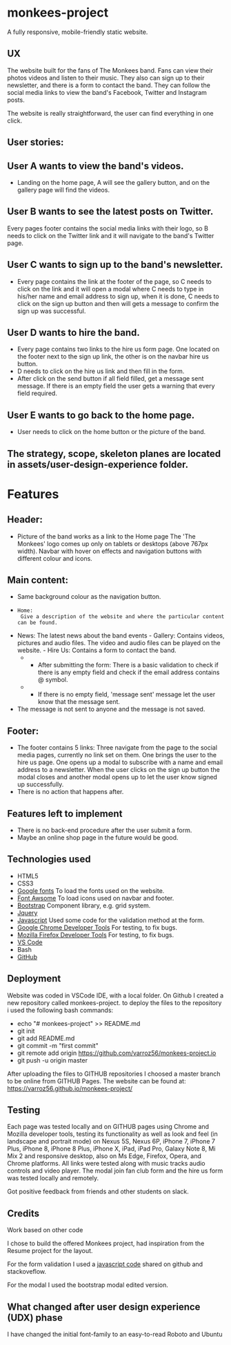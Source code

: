 #  monkees-project
A fully responsive, mobile-friendly static website.


## UX

The website built for the fans of The Monkees band. Fans can view their photos videos and listen to their music. They also can sign up to their newsletter, and there is a form to contact the band. They can follow the social media links to view the band's Facebook, Twitter and Instagram posts.

The website is really straightforward, the user can find everything in one click.

## User stories:

## User A wants to view the band's videos. 
 - Landing on the home page, A will see the gallery button, and on the gallery page will find the videos.

## User B wants to see the latest posts on Twitter.
Every pages footer contains the social media links with their logo, so B needs to click on the Twitter link and it will navigate to the band's Twitter page.

## User C wants to sign up to the band's newsletter.
 - Every page contains the link at the footer of the page, so C needs to click on the link and it will open a modal where C needs to type in his/her name and email address to sign up, when it is done, C needs to click on the sign up button and then will gets a message to confirm the sign up was successful.

## User D wants to hire the band.
 - Every page contains two links to the hire us form page. One located on the footer next to the sign up link, the other is on the navbar hire us button.
 - D needs to click on the hire us link and then fill in the form. 
 - After click on the send button if all field filled, get a message sent message. If there is an empty field the user gets a warning that every field required.

 ## User E wants to go back to the home page.
 - User needs to click on the home button or the picture of the band.

## The strategy, scope, skeleton planes are located in assets/user-design-experience folder.

# Features

## Header:
- Picture of the band works as a link to the Home page The 'The Monkees' logo comes up only on tablets or desktops (above 767px width). Navbar with hover on effects and navigation buttons with different colour and icons.
   
## Main content:

 - Same background colour as the navigation button.
 -     Home:
        Give a description of the website and where the particular content can be found.
  -    News:
        The latest news about the band events
     - Gallery:
        Contains videos, pictures and audio files.
        The video and audio files can be played on the website.
     - Hire Us:
        Contains a form to contact the band.
       - -  After submitting the form: There is a basic validation to check if there is any empty field and check if the email address contains @ symbol.
       - -  If there is no empty field, 'message sent' message let the user know that the message sent.
 - The message is not sent to anyone and the message is not saved.

## Footer:
  -   The footer contains 5 links:
        Three navigate from the page to the social media pages, currently no link set on them.
        One brings the user to the hire us page.
        One opens up a modal to subscribe with a name and email address to a newsletter. When the user clicks on the sign up button the modal closes and another modal opens up to let the user know signed up successfully.
 - There is no action that happens after.
       
## Features left to implement

 - There is no back-end procedure after the user submit a form.
 - Maybe an online shop page in the future would be good.
   
## Technologies used
- HTML5 
- CSS3
- [Google fonts](https://fonts.google.com/)
    To load the fonts used on the website.
- [Font Awsome](https://fontawesome.com/)
    To load icons used on navbar and footer.
- [Bootstrap](https://getbootstrap.com/)
    Component library, e.g. grid system.
- [Jquery](https://jquery.com/)
- [Javascript](https://www.javascript.com/)
    Used some code for the validation method at the form.
- [Google Chrome Developer Tools](https://developers.google.com/web/tools/chrome-devtools/)
    For testing, to fix bugs.
- [Mozilla Firefox Developer Tools](https://developer.mozilla.org/en-US/docs/Tools)
    For testing, to fix bugs.
- [VS Code](https://code.visualstudio.com/)
- Bash
- [GitHub](https://github.com/)

## Deployment

Website was coded in VSCode IDE, with a local folder. On Github I created a new repository called monkees-project. 
to deploy the files to the repository i used the following bash commands:
 - echo "# monkees-project" >> README.md
 - git init
 - git add README.md
 - git commit -m "first commit"
 - git remote add origin https://github.com/varroz56/monkees-project.io
 - git push -u origin master

After uploading the files to GITHUB repositories I choosed a master branch to be online from GITHUB Pages.
 The website can be found at: https://varroz56.github.io/monkees-project/


## Testing

Each page was tested locally and on GITHUB pages using Chrome and Mozilla developer tools, testing its functionality as well as look and feel (in landscape and portrait mode) on Nexus 5S, Nexus 6P, iPhone 7, iPhone 7 Plus, iPhone 8, iPhone 8 Plus, iPhone X, iPad, iPad Pro, Galaxy Note 8, Mi Mix 2 and responsive desktop, also on Ms Edge, Firefox, Opera, and Chrome platforms. All links were tested along with music tracks audio controls and video player. 
The modal join fan club form and the hire us form was tested locally and remotely.

Got positive feedback from friends and other students on slack.

## Credits
Work based on other code

I chose to build the offered Monkees project, had inspiration from the Resume project for the layout.

For the form validation I used a [javascript code](https://github.com/twbs/bootstrap/issues/26271) shared on github and stackoveflow.

For the modal I used the bootstrap modal edited version.

## What changed after user design experience (UDX) phase
I have changed the initial font-family to an easy-to-read Roboto and Ubuntu

 	
	
	
